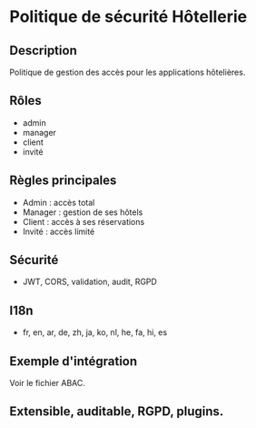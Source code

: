 # Politique de sécurité Hôtellerie

## Description
Politique de gestion des accès pour les applications hôtelières.

## Rôles
- admin
- manager
- client
- invité

## Règles principales
- Admin : accès total
- Manager : gestion de ses hôtels
- Client : accès à ses réservations
- Invité : accès limité

## Sécurité
- JWT, CORS, validation, audit, RGPD

## I18n
- fr, en, ar, de, zh, ja, ko, nl, he, fa, hi, es

## Exemple d'intégration
Voir le fichier ABAC.

## Extensible, auditable, RGPD, plugins.
